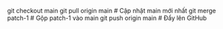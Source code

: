 git checkout main
git pull origin main     # Cập nhật main mới nhất
git merge patch-1        # Gộp patch-1 vào main
git push origin main     # Đẩy lên GitHub
